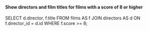 #### Show directors and film titles for films with a score of 8 or higher

SELECT d.director, f.title FROM films AS f 
JOIN directors AS d ON f.director_id = d.id 
WHERE f.score >= 8; 